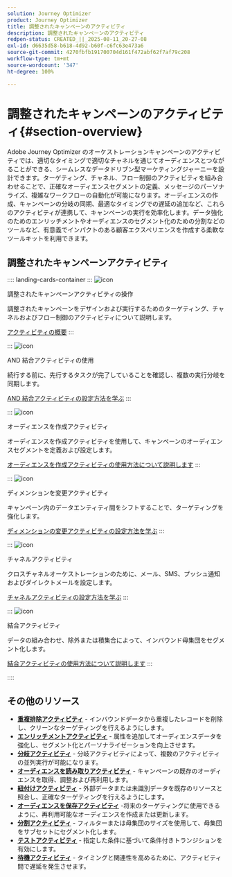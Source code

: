 ```yaml
---
solution: Journey Optimizer
product: Journey Optimizer
title: 調整されたキャンペーンのアクティビティ
description: 調整されたキャンペーンのアクティビティ
redpen-status: CREATED_||_2025-08-11_20-27-08
exl-id: d6635d58-b618-4d92-b60f-c6fc63e473a6
source-git-commit: 4270fbfb191700704d161f472abf62f7af79c208
workflow-type: tm+mt
source-wordcount: '347'
ht-degree: 100%

---
```


# 調整されたキャンペーンのアクティビティ{#section-overview}

Adobe Journey Optimizer のオーケストレーションキャンペーンのアクティビティでは、適切なタイミングで適切なチャネルを通じてオーディエンスとつながることができる、シームレスなデータドリブン型マーケティングジャーニーを設計できます。ターゲティング、チャネル、フロー制御のアクティビティを組み合わせることで、正確なオーディエンスセグメントの定義、メッセージのパーソナライズ、複雑なワークフローの自動化が可能になります。オーディエンスの作成、キャンペーンの分岐の同期、最適なタイミングでの遅延の追加など、これらのアクティビティが連携して、キャンペーンの実行を効率化します。データ強化のためのエンリッチメントやオーディエンスのセグメント化のための分割などのツールなど、有意義でインパクトのある顧客エクスペリエンスを作成する柔軟なツールキットを利用できます。

## 調整されたキャンペーンアクティビティ

:::: landing-cards-container
:::
![icon](https://cdn.experienceleague.adobe.com/icons/book.svg?lang=ja)

調整されたキャンペーンアクティビティの操作

調整されたキャンペーンをデザインおよび実行するためのターゲティング、チャネルおよびフロー制御のアクティビティについて説明します。

[アクティビティの概要](../using/orchestrated/activities/about-activities.md)
:::

:::
![icon](https://cdn.experienceleague.adobe.com/icons/code-branch.svg?lang=ja)

AND 結合アクティビティの使用

続行する前に、先行するタスクが完了していることを確認し、複数の実行分岐を同期します。

[AND 結合アクティビティの設定方法を学ぶ](../using/orchestrated/activities/and-join.md)
:::

:::
![icon](https://cdn.experienceleague.adobe.com/icons/bullseye.svg?lang=ja)

オーディエンスを作成アクティビティ

オーディエンスを作成アクティビティを使用して、キャンペーンのオーディエンスセグメントを定義および設定します。

[オーディエンスを作成アクティビティの使用方法について説明します](../using/orchestrated/activities/build-audience.md)
:::

:::
![icon](https://cdn.experienceleague.adobe.com/icons/gear.svg?lang=ja)

ディメンションを変更アクティビティ

キャンペーン内のデータエンティティ間をシフトすることで、ターゲティングを強化します。

[ディメンションの変更アクティビティの設定方法を学ぶ](../using/orchestrated/activities/change-dimension.md)
:::

:::
![icon](https://cdn.experienceleague.adobe.com/icons/list-check.svg?lang=ja)

チャネルアクティビティ

クロスチャネルオーケストレーションのために、メール、SMS、プッシュ通知およびダイレクトメールを設定します。

[チャネルアクティビティの設定方法を学ぶ](../using/orchestrated/activities/channels.md)
:::

:::
![icon](https://cdn.experienceleague.adobe.com/icons/puzzle-piece.svg?lang=ja)

結合アクティビティ

データの組み合わせ、除外または積集合によって、インバウンド母集団をセグメント化します。

[結合アクティビティの使用方法について説明します](../using/orchestrated/activities/combine.md)
:::

::::


## その他のリソース

- **[重複排除アクティビティ](../using/orchestrated/activities/deduplication.md)** - インバウンドデータから重複したレコードを削除し、クリーンなターゲティングを行えるようにします。
- **[エンリッチメントアクティビティ](../using/orchestrated/activities/enrichment.md)** - 属性を追加してオーディエンスデータを強化し、セグメント化とパーソナライゼーションを向上させます。
- **[分岐アクティビティ](../using/orchestrated/activities/fork.md)** - 分岐アクティビティによって、複数のアクティビティの並列実行が可能になります。
- **[オーディエンスを読み取りアクティビティ](../using/orchestrated/activities/read-audience.md)** - キャンペーンの既存のオーディエンスを取得、調整および再利用します。
- **[紐付けアクティビティ](../using/orchestrated/activities/reconciliation.md)** - 外部データまたは未識別データを既存のリソースと照合し、正確なターゲティングを行えるようにします。
- **[オーディエンスを保存アクティビティ](../using/orchestrated/activities/save-audience.md)** -将来のターゲティングに使用できるように、再利用可能なオーディエンスを作成または更新します。
- **[分割アクティビティ](../using/orchestrated/activities/split.md)** - フィルターまたは母集団のサイズを使用して、母集団をサブセットにセグメント化します。
- **[テストアクティビティ](../using/orchestrated/activities/test.md)** - 指定した条件に基づいて条件付きトランジションを有効にします。
- **[待機アクティビティ](../using/orchestrated/activities/wait.md)** - タイミングと関連性を高めるために、アクティビティ間で遅延を発生させます。

